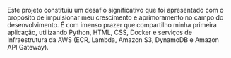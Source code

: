 Este projeto constituiu um desafio significativo que foi apresentado com o propósito de impulsionar meu crescimento e aprimoramento no campo do desenvolvimento. É com imenso prazer que compartilho minha primeira aplicação, utilizando Python, HTML, CSS, Docker e serviços de Infraestrutura da AWS (ECR, Lambda, Amazon S3, DynamoDB e Amazon API Gateway). 
